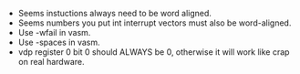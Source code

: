 * Seems instuctions always need to be word aligned.
* Seems numbers you put int interrupt vectors must also be word-aligned.
* Use -wfail in vasm.
* Use -spaces in vasm.
* vdp register 0 bit 0 should ALWAYS be 0, otherwise it will work like crap on
  real hardware.